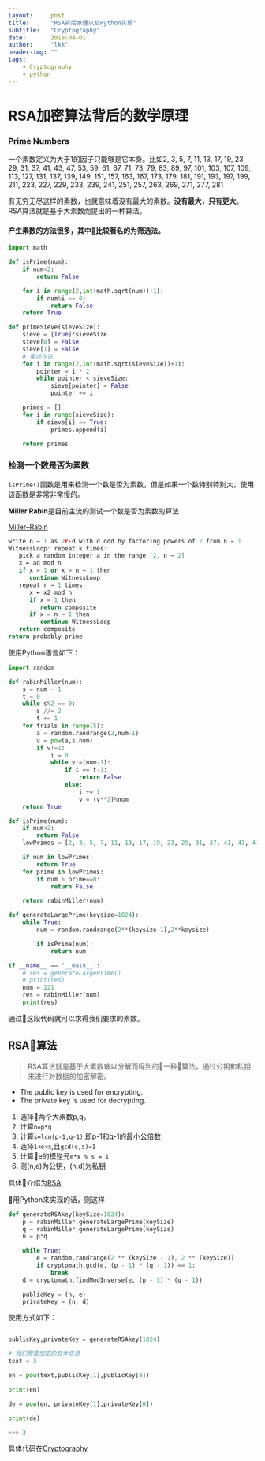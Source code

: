 ```yaml
---
layout:     post
title:      "RSA背后原理以及Python实现"
subtitle:   "Cryptography"
date:       2018-04-01
author:     "lkk"
header-img: ""
tags:
    - Cryptography
    - python
---
```



# RSA加密算法背后的数学原理

### Prime Numbers

一个素数定义为大于1的因子只能够是它本身。比如2, 3, 5, 7, 11, 13, 17, 19, 23, 29, 31, 37, 41, 43, 47, 53, 59, 61, 67, 71, 73, 79, 83, 89, 97, 101, 103, 107, 109, 113, 127, 131, 137, 139, 149, 151, 157, 163, 167, 173, 179, 181, 191, 193, 197, 199, 211, 223, 227, 229, 233, 239, 241, 251, 257, 263, 269, 271, 277, 281

有无穷无尽这样的素数，也就意味着没有最大的素数。**没有最大，只有更大**。
RSA算法就是基于大素数而提出的一种算法。

#### 产生素数的方法很多，其中比较著名的为筛选法。

```python
import math

def isPrime(num):
	if num<2:
		return False

	for i in range(2,int(math.sqrt(num))+1):
		if num%i == 0:
			return False
	return True

def primeSieve(sieveSize):
	sieve = [True]*sieveSize
	sieve[0] = False
	sieve[1] = False
    # 重点在这
	for i in range(2,int(math.sqrt(sieveSize))+1):
		pointer = i * 2
		while pointer < sieveSize:
			sieve[pointer] = False
			pointer += i

	primes = []
	for i in range(sieveSize):
		if sieve[i] == True:
			primes.append(i)

	return primes
```

### 检测一个数是否为素数

```isPrime()```函数是用来检测一个数是否为素数，但是如果一个数特别特别大，使用该函数是非常非常慢的。

**Miller Rabin**是目前主流的测试一个数是否为素数的算法

[Miller–Rabin](https://en.wikipedia.org/wiki/Miller–Rabin_primality_test
)

```C++
write n − 1 as 2r·d with d odd by factoring powers of 2 from n − 1
WitnessLoop: repeat k times:
   pick a random integer a in the range [2, n − 2]
   x ← ad mod n
   if x = 1 or x = n − 1 then
      continue WitnessLoop
   repeat r − 1 times:
      x ← x2 mod n
      if x = 1 then
         return composite
      if x = n − 1 then
         continue WitnessLoop
   return composite
return probably prime
```


使用Python语言如下：

```python
import random

def rabinMiller(num):
	s = num - 1
	t = 0
	while s%2 == 0:
		s //= 2
		t += 1
	for trials in range(5):
		a = random.randrange(2,num-1)
		v = pow(a,s,num)
		if v!=1:
			i = 0
			while v!=(num-1):
				if i == t-1:
					return False
				else:
					i += 1
					v = (v**2)%num
	return True

def isPrime(num):
	if num<2:
		return False
	lowPrimes = [2, 3, 5, 7, 11, 13, 17, 19, 23, 29, 31, 37, 41, 43, 47, 53, 59, 61, 67, 71, 73, 79, 83, 89, 97, 101, 103, 107, 109, 113, 127, 131, 137, 139, 149, 151, 157, 163, 167, 173, 179, 181, 191, 193, 197, 199, 211, 223, 227, 229, 233, 239, 241, 251, 257, 263, 269, 271, 277, 281, 283, 293, 307, 311, 313, 317, 331, 337, 347, 349, 353, 359, 367, 373, 379, 383, 389, 397, 401, 409, 419, 421, 431, 433, 439, 443, 449, 457, 461, 463, 467, 479, 487, 491, 499, 503, 509, 521, 523, 541, 547, 557, 563, 569, 571, 577, 587, 593, 599, 601, 607, 613, 617, 619, 631, 641, 643, 647, 653, 659, 661, 673, 677, 683, 691, 701, 709, 719, 727, 733, 739, 743, 751, 757, 761, 769, 773, 787, 797, 809, 811, 821, 823, 827, 829, 839, 853, 857, 859, 863, 877, 881, 883, 887, 907, 911, 919, 929, 937, 941, 947, 953, 967, 971, 977, 983, 991, 997]

	if num in lowPrimes:
		return True
	for prime in lowPrimes:
		if num % prime==0:
			return False

	return rabinMiller(num)

def generateLargePrime(keysize=1024):
	while True:
		num = random.randrange(2**(keysize-1),2**keysize)

		if isPrime(num):
			return num

if __name__ == '__main__':
	# res = generateLargePrime()
	# print(res)
	num = 221
	res = rabinMiller(num)
	print(res)
```

通过这段代码就可以求得我们要求的素数。


## RSA算法

> RSA算法就是基于大素数难以分解而得到的一种算法，通过公钥和私钥来进行对数据的加密解密。

* The public key is used for encrypting.
* The private key is used for decrypting.

1. 选择两个大素数p,q。
2. 计算```n=p*q```
3. 计算```s=lcm(p-1,q-1)```,即p-1和q-1的最小公倍数
4. 选择```1<e<s```,且```gcd(e,s)=1```
5. 计算e的模逆元```e*x % s = 1```
6. 则(n,e)为公钥，(n,d)为私钥

具体介绍为[RSA](https://en.wikipedia.org/wiki/RSA_(cryptosystem))


用Python来实现的话，则这样

```python
def generateRSAkey(keySize=1024):
	p = rabinMiller.generateLargePrime(keySize)
	q = rabinMiller.generateLargePrime(keySize)
	n = p*q

	while True:
		e = random.randrange(2 ** (keySize - 1), 2 ** (keySize))
		if cryptomath.gcd(e, (p - 1) * (q - 1)) == 1:
			break
	d = cryptomath.findModInverse(e, (p - 1) * (q - 1))

	publicKey = (n, e)
	privateKey = (n, d)
```

使用方式如下：

```python

publicKey,privateKey = generateRSAkey(1024)

# 我们需要加密的文本信息
text = 3

en = pow(text,publicKey[1],publicKey[0])

print(en)

de = pow(en, privateKey[1],privateKey[0])

print(de)

>>> 3
```

具体代码在[Cryptography](https://github.com/HadXu/Cryptography/tree/master/code)










